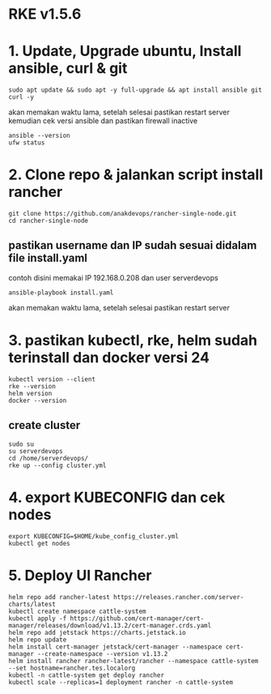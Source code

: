 #  RKE v1.5.6



# 1. Update, Upgrade ubuntu, Install ansible, curl & git

```
sudo apt update && sudo apt -y full-upgrade && apt install ansible git curl -y
```

akan memakan waktu lama, setelah selesai pastikan restart server kemudian cek versi ansible dan pastikan firewall inactive


```
ansible --version
ufw status
```

# 2. Clone repo & jalankan script install rancher

```
git clone https://github.com/anakdevops/rancher-single-node.git
cd rancher-single-node
```
## pastikan username dan IP sudah sesuai didalam file install.yaml
contoh disini memakai IP 192.168.0.208 dan user serverdevops

```
ansible-playbook install.yaml
```
akan memakan waktu lama, setelah selesai pastikan restart server


# 3. pastikan kubectl, rke, helm sudah terinstall dan docker versi 24

```
kubectl version --client
rke --version
helm version
docker --version
```
## create cluster

```
sudo su
su serverdevops
cd /home/serverdevops/
rke up --config cluster.yml
```

# 4. export KUBECONFIG dan cek nodes

```
export KUBECONFIG=$HOME/kube_config_cluster.yml
kubectl get nodes
```

# 5. Deploy UI Rancher

```
helm repo add rancher-latest https://releases.rancher.com/server-charts/latest
kubectl create namespace cattle-system
kubectl apply -f https://github.com/cert-manager/cert-manager/releases/download/v1.13.2/cert-manager.crds.yaml
helm repo add jetstack https://charts.jetstack.io
helm repo update
helm install cert-manager jetstack/cert-manager --namespace cert-manager --create-namespace --version v1.13.2
helm install rancher rancher-latest/rancher --namespace cattle-system --set hostname=rancher.tes.localorg
kubectl -n cattle-system get deploy rancher
kubectl scale --replicas=1 deployment rancher -n cattle-system
```
